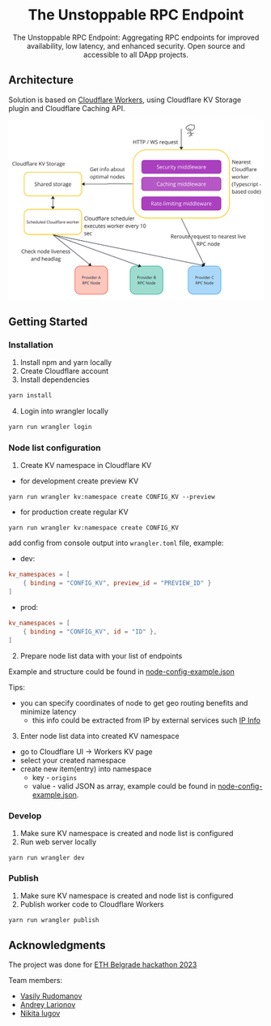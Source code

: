 <div align="center">
  <h1 align="center">The Unstoppable RPC Endpoint</h1>

  <p align="center">
    The Unstoppable RPC Endpoint: Aggregating RPC endpoints for improved availability, low latency, and enhanced security. 
    Open source and accessible to all DApp projects.
  </p>
</div>


## Architecture

Solution is based on [Cloudflare Workers](https://workers.cloudflare.com/), using Cloudflare KV Storage plugin and Cloudflare Caching API.

![Architecture](assets/architecture.jpg)

## Getting Started

### Installation

1. Install npm and yarn locally
2. Create Cloudflare account
3. Install dependencies

```bash
yarn install
```

4. Login into wrangler locally

```bash
yarn run wrangler login
```

### Node list configuration

1. Create KV namespace in Cloudflare KV

* for development create preview KV

```shell
yarn run wrangler kv:namespace create CONFIG_KV --preview
```

* for production create regular KV

```shell
yarn run wrangler kv:namespace create CONFIG_KV
```

add config from console output into `wrangler.toml` file, example:

* dev:
```toml
kv_namespaces = [
    { binding = "CONFIG_KV", preview_id = "PREVIEW_ID" }
]
```

* prod:
```toml
kv_namespaces = [
    { binding = "CONFIG_KV", id = "ID" },
]
```

2. Prepare node list data with your list of endpoints

Example and structure could be found in [node-config-example.json](node-config-example.json)

Tips:

* you can specify coordinates of node to get geo routing benefits and minimize latency
    * this info could be extracted from IP by external services such [IP Info](https://ipinfo.io/)

3. Enter node list data into created KV namespace

* go to Cloudflare UI -> Workers KV page
* select your created namespace
* create new item(entry) into namespace
    * key - `origins`
    * value - valid JSON as array, example could be found in [node-config-example.json](node-config-example.json).

### Develop

1. Make sure KV namespace is created and node list is configured
2. Run web server locally

```shell
yarn run wrangler dev
```

### Publish

1. Make sure KV namespace is created and node list is configured
2. Publish worker code to Cloudflare Workers

```shell
yarn run wrangler publish
```

## Acknowledgments

The project was done for [ETH Belgrade hackathon 2023](https://taikai.network/ethbelgrade/hackathons/hackathon-2023)

Team members:

* [Vasily Rudomanov](https://www.linkedin.com/in/vrudomanov/)
* [Andrey Larionov](https://www.linkedin.com/in/alarionov/)
* [Nikita Iugov](https://www.linkedin.com/in/nikita-yugov/)
